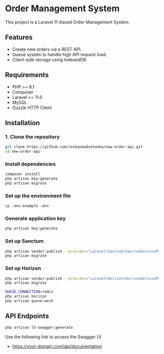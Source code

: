 # Order Management System

This project is a Laravel 11-based Order Management System.

## Features

- Create new orders via a REST API.
- Queue system to handle high API request load.
- Client-side storage using IndexedDB.

## Requirements

- PHP >= 8.1
- Composer
- Laravel >= 11.0
- MySQL
- Guzzle HTTP Client

## Installation

### 1. Clone the repository

```bash
git clone https://github.com/reshanmadushanka/new-order-api.git
cd new-order-api
```
### Install dependencies
```bash
composer install
php artisan key:generate
php artisan migrate
```
### Set up the environment file
```bash
cp .env.example .env
```

### Generate application key
```bash
php artisan key:generate
```
### Set up Sanctum
```bash
php artisan vendor:publish --provider="Laravel\Sanctum\SanctumServiceProvider"
php artisan migrate

```

### Set up Horizon
```bash
php artisan vendor:publish --provider="Laravel\Horizon\HorizonServiceProvider"
php artisan migrate

QUEUE_CONNECTION=redis
php artisan horizon
php artisan queue:work
```

## API Endpoints
```bash
php artisan l5-swagger:generate
```
Use the following link to access the Swagger UI

- https://your-domain.com/api/documentation
